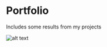 # Portfolio
Includes some results from my projects

![alt text](https://github.com/wieka29/Portfolio/carbon_density_mangrove.png?raw=true)
